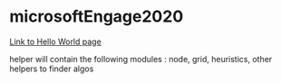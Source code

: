 # microsoftEngage2020
[Link to Hello World page](https://muktawagle.github.io/microsoftEngage2020/)

helper will contain the following modules : node, grid, heuristics, other helpers to finder algos

